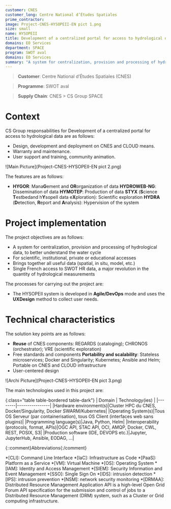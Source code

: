 ```yaml
---
customer: CNES
customer_long: Centre National d’Études Spatiales
prime_contractor: 
image: Project-CNES-HYSOPEII-EN pict 1.png
size: small
name: HYSOPEII
title: Development of a centralized portal for access to hydrological data
domains: EO Services
department: SPACE
program: SWOT aval
domains: EO Services
summary: "A system for centralization, provision and processing of hydrological data, to better understand the water cycle. For scientific, institutional, private or educational accesses. Brings together all useful data (spatial, in situ, model, etc.). Single French access to SWOT HR data, a major revolution in the quantity of hydrological measurements"
---
```


> __Customer__\: Centre National d’Études Spatiales (CNES)

> __Programme__\: SWOT aval

> __Supply Chain__\: CNES >  CS Group SPACE


# Context


CS Group responsabilities for Development of a centralized portal for access to hydrological data are as follows:
* Design, development and deployment on CNES and CLOUD means.
* Warranty and maintenance.
* User support and training, community animation.

![Main Picture](Project-CNES-HYSOPEII-EN pict 2.png)

The features are as follows:
* **HYGOR**: Mana**G**ement and **OR**organization of data
	**HYDROWEB-NG**: Dissemination of data
	**HYMOTEP**: Production of data
	**STYX** (**S**cience **T**estbedand h**Y**sopeII data e**X**ploration): Scientific exploration
	**HYDRA** (**D**etection, **R**eport and **A**nalysis): Hypervision of the system

# Project implementation

The project objectives are as follows:
* A system for centralization, provision and processing of hydrological data, to better understand the water cycle
* For scientific, institutional, private or educational accesses
* Brings together all useful data (spatial, in situ, model, etc.)
* Single French access to SWOT HR data, a major revolution in the quantity of hydrological measurements

The processes for carrying out the project are:
* The HYSOPEII system is developed in **Agile/DevOps** mode and uses the **UXDesign** method to collect user needs.

# Technical characteristics

The solution key points are as follows:
* **Reuse** of CNES components: REGARDS (cataloging); CHRONOS (orchestrator); VRE (scientific exploration)
* Free standards and components
	**Portability and scalability**: Stateless microservices; Docker and Singularity; Kubernetes; Ansible and Helm; Portable on CNES and CLOUD infrastructure
* User-centered design

![Archi Picture](Project-CNES-HYSOPEII-EN pict 3.png)

The main technologies used in this project are:

{:class="table table-bordered table-dark"}
| Domain | Technology(ies) |
|--------|----------------|
|Hardware environment(s)|Cluster HPC du CNES, Docker/Singularity, Docker SWARM/Kubernetes|
|Operating System(s)|Tous OS Serveur (par containerisation), tous OS Client (interfaces web sans plugins)|
|Programming language(s)|Java, Python, Helm|
|Interoperability (protocols, format, APIs)|OGC API, STAC API, OCI, AMQP, Docker, CWL, REST, POSIX, S3|
|Production software (IDE, DEVOPS etc.)|Jupyter, JupyterHub, Ansible, EODAG, …|



{::comment}Abbreviations{:/comment}

*[CLI]: Command Line Interface
*[IaC]: Infrastructure as Code
*[PaaS]: Platform as a Service
*[VM]: Virtual Machine
*[OS]: Operating System
*[IAM]: Identity and Access Management
*[SIEM]: Security Information and Event Management
*[SSO]: Single Sign On
*[IDS]: intrusion detection
*[IPS]: intrusion prevention
*[NSM]: network security monitoring
*[DRMAA]: Distributed Resource Management Application API is a high-level Open Grid Forum API specification for the submission and control of jobs to a Distributed Resource Management (DRM) system, such as a Cluster or Grid computing infrastructure.
